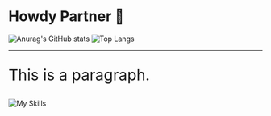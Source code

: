 # Howdy Partner 👾 
![Anurag's GitHub stats](https://github-readme-stats.vercel.app/api?username=sherifElhabibi&theme=aura&show_icons=true) ![Top Langs](https://github-readme-stats.vercel.app/api/top-langs/?username=sherifElhabibi&theme=aura&layout=compact)

<hr>
<p style="font-size:30px">This is a paragraph.</p>


![My Skills](https://skillicons.dev/icons?i=c,cpp,js,html,css,jquery,bootstrap,sass&theme=light)
